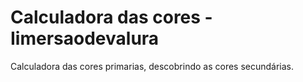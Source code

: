 # Calculadora das cores - Iimersaodevalura
Calculadora das cores primarias, descobrindo as cores secundárias.
